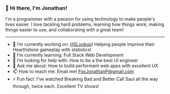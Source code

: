 ### 👋 Hi there, I'm Jonathan!
I'm a programmer with a passion for using technology to make people's lives easier. I love tackling hard problems, learning how things work, making things easier to use, and collaborating with a great team!

---

<!--
**jfox16/jfox16** is a ✨ _special_ ✨ repository because its `README.md` (this file) appears on your GitHub profile.
-->

- 🔭 I’m currently working on: [HSLookup](https://hslookup.net)! Helping people improve their Hearthstone gameplay with statistics!
- 🌱 I’m currently learning: Full Stack Web Development
- 🤔 I’m looking for help with: How to be a the best UI engineer
- 💬 Ask me about: How to build performant web apps with excellent UX
- 📫 How to reach me: Email me! FoxJonathanP@gmail.com
- ⚡ Fun fact: I've watched Breaking Bad and Better Call Saul all the way through, twice each. Excellent TV shows!

